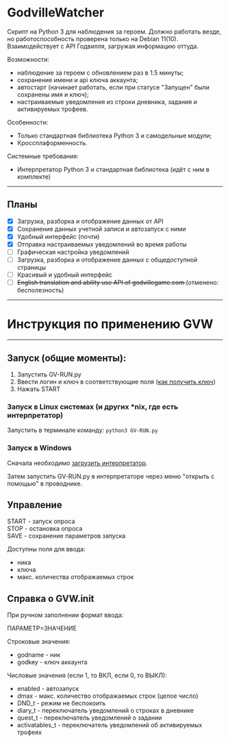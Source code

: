 # GodvilleWatcher
Скрипт на Python 3 для наблюдения за героем. Должно работать везде, но работоспособность проверена только на Debian 11(10). 
Взаимодействует с API Годвилля, загружая информацию оттуда.

Возможности:
- наблюдение за героем с обновлением раз в 1.5 минуты;
- сохранение имени и api ключа аккаунта;
- автостарт (начинает работать, если при статусе "Запущен" были сохранены имя и ключ);
- настраиваемые уведомления из строки дневника, задания и активируемых трофеев.

Особенности:
- Только стандартная библиотека Python 3 и самодельные модули;
- Кроссплаформенность.

Системные требования:
- Интерпретатор Python 3 и стандартная библиотека (идёт с ним в комплекте)

----
**Планы**
----
- [x] Загрузка, разборка и отображение данных от API 
- [x] Сохранение данных учетной записи и автозапуск с ними
- [x] Удобный интерфейс (почти)
- [x] Отправка настраиваемых уведомлений во время работы 
- [ ] Графическая настройка уведомлений 
- [ ] Загрузка, разборка и отображение данных с общедоступной страницы
- [ ] Красивый и удобный интерфейс 
- [ ] <del>English translation and ability use API of godvillegame.com </del> (отменено: бесполезность)

----
# Инструкция по применению GVW
----
## Запуск (общие моменты):
1. Запустить GV-RUN.py
1. Ввести логин и ключ в соответствующие поля ([как получить ключ](https://wiki.godville.net/API))
1. Нажать START

### Запуск в Linux системах (и других *nix, где есть интерпретатор)
Запустить в терминале команду: 
`python3 GV-RUN.py`
 
### Запуск в Windows
Сначала необходимо [загрузить интерпретатор](https://www.python.org/ftp/python/3.8.3/python-3.8.3-amd64.exe).

Затем запустить GV-RUN.py в интерпретаторе через меню "открыть с помощью" в проводнике.

## Управление
START - запуск опроса \
STOP - остановка опроса \
SAVE - сохранение параметров запуска

Доступны поля для ввода:
- ника
- ключа
- макс. количества отображаемых строк

## Справка о GVW.init
При ручном заполнении формат ввода:

ПАРАМЕТР=ЗНАЧЕНИЕ

Строковые значения:

* godname - ник
* godkey - ключ аккаунта

Числовые значения (если 1, то ВКЛ, если 0, то ВЫКЛ):

* enabled - автозапуск
* dmax - макс. количество отображаемых строк (целое число)
* DND_t - режим не беспокоить
* diary_t - переключатель уведомлений о строках в дневнике
* quest_t - переключатель уведомлений о задании
* activatables_t - переключатель уведомлений об активируемых трофеях
